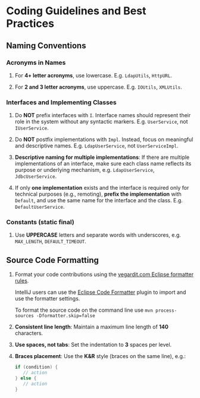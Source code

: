 # Coding Guidelines and Best Practices

## Naming Conventions

### Acronyms in Names

1. For **4+ letter acronyms**, use lowercase. E.g. `LdapUtils`, `HttpURL`.

1. For **2 and 3 letter acronyms**, use uppercase. E.g. `IOUtils`, `XMLUtils`.

### Interfaces and Implementing Classes

1. Do **NOT** prefix interfaces with `I`.
   Interface names should represent their role in the system without any syntactic markers.
   E.g. `UserService`, not `IUserService`.

1. Do **NOT** postfix implementations with `Impl`.
   Instead, focus on meaningful and descriptive names.
   E.g. `LdapUserService`, not `UserServiceImpl`.

1. **Descriptive naming for multiple implementations**:
   If there are multiple implementations of an interface, make sure each class name reflects its purpose or underlying mechanism, e.g. `LdapUserService`, `JdbcUserService`.

1. If only **one implementation** exists and the interface is required only for technical purposes (e.g., remoting),
   **prefix the implementation** with `Default`, and use the same name for the interface and the class. E.g. `DefaultUserService`.

### Constants (static final)

1. Use **UPPERCASE** letters and separate words with underscores, e.g. `MAX_LENGTH`, `DEFAULT_TIMEOUT`.


## Source Code Formatting

1. Format your code contributions using the [vegardit.com Eclipse formatter rules](https://github.com/vegardit/vegardit-maven-parent/blob/main/src/etc/eclipse-formatter.xml).

   IntelliJ users can use the [Eclipse Code Formatter](https://plugins.jetbrains.com/plugin/6546-eclipse-code-formatter) plugin to import and use the formatter settings.

   To format the source code on the command line use `mvn process-sources -Dformatter.skip=false`

1. **Consistent line length**: Maintain a maximum line length of **140** characters.

1. **Use spaces, not tabs**: Set the indentation to **3** spaces per level.

1. **Braces placement**: Use the **K&R** style (braces on the same line), e.g.:
   ```java
   if (condition) {
      // action
   } else {
      // action
   }

